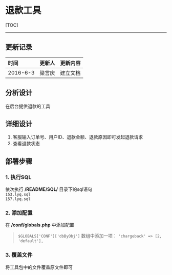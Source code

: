 
退款工具  
===

[TOC]

***

## 更新记录  

| 时间       | 更新人  | 更新内容 |
| :------- | :--- | :--- |
| 2016-6-3 | 梁言庆  | 建立文档 |

## 分析设计  
在后台提供退款的工具  

## 详细设计  
1. 客服输入订单号、用户ID、退款金额、退款原因即可发起退款请求  
2. 查看退款状态  

## 部署步骤  

### 1. 执行SQL  
依次执行  **/README/SQL/** 目录下的sql语句  
`153.lyq.sql`  
`157.lyq.sql`  

### 2. 添加配置  
在 **/conf/globals.php** 中添加配置  
> `$GLOBALS['CONF']['dbByObj']` 数组中添加一项： `'chargeback' => [2, 'default'],`  

### 3. 覆盖文件  
将工具包中的文件覆盖原文件即可